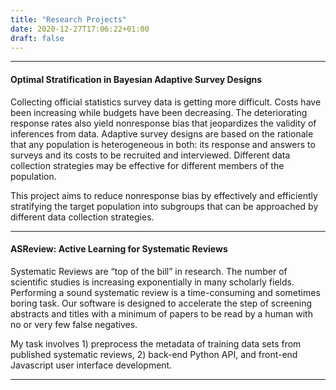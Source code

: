 ```yaml
---
title: "Research Projects"
date: 2020-12-27T17:06:22+01:00
draft: false
---
```


---

#### Optimal Stratification in Bayesian Adaptive Survey Designs

Collecting official statistics survey data is getting more difficult. Costs have been increasing while budgets have been decreasing. The deteriorating response rates also yield nonresponse bias that jeopardizes the validity of inferences from data. Adaptive survey designs are based on the rationale that any population is heterogeneous in both: its response and answers to surveys and its costs to be recruited and interviewed. Different data collection strategies may be effective for different members of the population.

This project aims to reduce nonresponse bias by effectively and efficiently stratifying the target population into subgroups that can be approached by different data collection strategies.

---

#### ASReview: Active Learning for Systematic Reviews

Systematic Reviews are “top of the bill” in research. The number of scientific studies is increasing exponentially in many scholarly fields. Performing a sound systematic review is a time-consuming and sometimes boring task. Our software is designed to accelerate the step of screening abstracts and titles with a minimum of papers to be read by a human with no or very few false negatives.

My task involves 1) preprocess the metadata of training data sets from published systematic reviews, 2) back-end Python API, and front-end Javascript user interface development.

___
